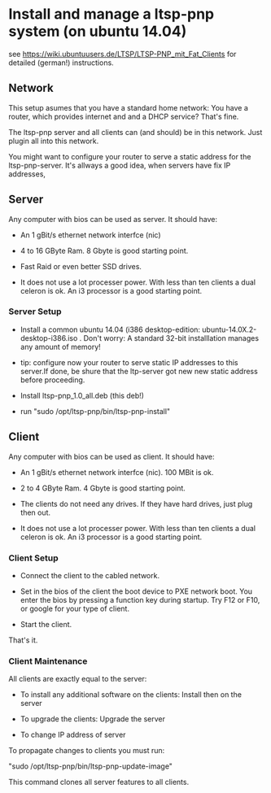 # Install and manage a ltsp-pnp system (on ubuntu 14.04)

see https://wiki.ubuntuusers.de/LTSP/LTSP-PNP_mit_Fat_Clients for detailed (german!) instructions. 

## Network

This setup asumes that you have a standard home network: You have a router, which provides internet and and a DHCP service? That's fine.

The ltsp-pnp server and all clients can (and should) be in this network. Just plugin all into this network. 

You might want to configure your router to serve a static address for the ltsp-pnp-server. It's allways a good idea, when servers have fix IP addresses,

## Server

Any computer with bios can be used as server. It should have:

* An 1 gBit/s ethernet network interfce (nic)

* 4 to 16 GByte Ram. 8 Gbyte is good starting point.

* Fast Raid or even better SSD drives.

* It does not use a lot processer power. With less than ten clients a dual celeron is ok. An i3 processor is a good starting point.

### Server Setup 

* Install a common ubuntu 14.04 (i386 desktop-edition: ubuntu-14.0X.2-desktop-i386.iso . Don't worry: A standard 32-bit installlation manages any amount of memory!

* tip: configure now your router to  serve static IP addresses to this server.If done, be shure that the ltp-server got new new static address before proceeding.

* Install ltsp-pnp_1.0_all.deb (this deb!)

* run "sudo /opt/ltsp-pnp/bin/ltsp-pnp-install"


## Client

Any computer with bios can be used as client. It should have:

* An 1 gBit/s ethernet network interfce (nic). 100 MBit is ok. 

* 2 to 4 GByte Ram. 4 Gbyte is good starting point.

* The clients do not need any drives. If they have hard drives, just plug then out.

* It does not use a lot processer power. With less than ten clients a dual celeron is ok. An i3 processor is a good starting point.
 
### Client Setup

* Connect the client to the cabled network.

* Set in the bios of the client the boot device to PXE network boot. You enter the bios by pressing a function key during startup. Try F12 or F10, or google  for your type of client.

* Start the client. 

That's it. 


### Client Maintenance

All clients are exactly equal to the server: 

* To install any additional software on the clients: Install then on the server 

* To upgrade the clients: Upgrade the server

* To change IP address of server

To propagate changes to clients you must run: 

"sudo /opt/ltsp-pnp/bin/ltsp-pnp-update-image"

This command clones all server features to all clients.